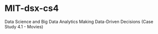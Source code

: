 # MIT-dsx-cs4
Data Science and Big Data Analytics Making Data-Driven Decisions (Case Study 4.1 - Movies)
